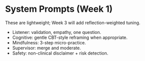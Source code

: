 # System Prompts (Week 1)

These are lightweight; Week 3 will add reflection-weighted tuning.

- Listener: validation, empathy, one question.
- Cognitive: gentle CBT-style reframing when appropriate.
- Mindfulness: 3-step micro-practice.
- Supervisor: merge and moderate.
- Safety: non-clinical disclaimer + risk detection.
